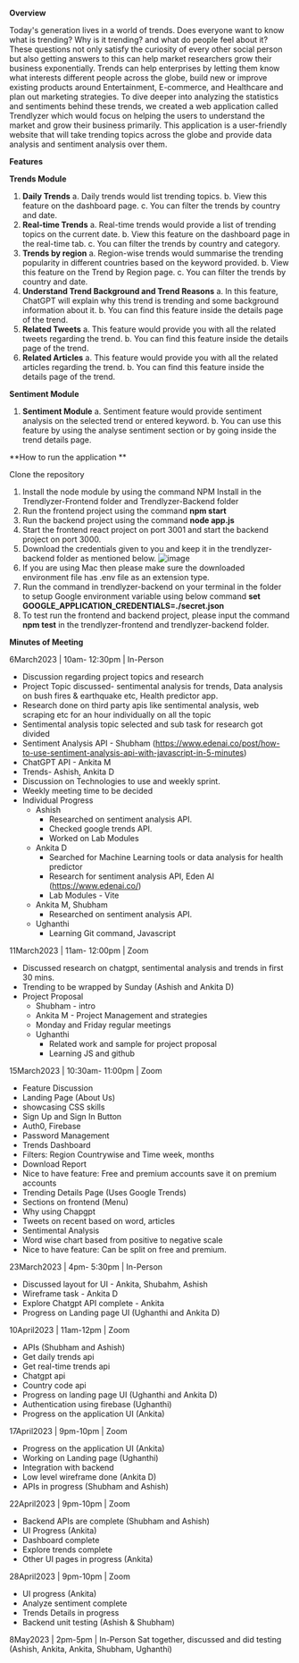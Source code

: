 **Overview**

Today's generation lives in a world of trends. Does everyone want to know what is trending? Why is it
trending? and what do people feel about it? These questions not only satisfy the curiosity of every 
other social person but also getting answers to this can help market researchers grow their business 
exponentially. Trends can help enterprises by letting them know what interests different people across 
the globe, build new or improve existing products around Entertainment, E-commerce, and 
Healthcare and plan out marketing strategies.
To dive deeper into analyzing the statistics and sentiments behind these trends, we created a web 
application called Trendlyzer which would focus on helping the users to understand the market and 
grow their business primarily. This application is a user-friendly website that will take trending 
topics across the globe and provide data analysis and sentiment analysis over them.

**Features**

**Trends Module**

  1.	**Daily Trends**
    a.	Daily trends would list trending topics.
    b.	View this feature on the dashboard page.
    c.	You can filter the trends by country and date.
  2.	**Real-time Trends**
    a.	Real-time trends would provide a list of trending topics on the current date.
    b.	View this feature on the dashboard page in the real-time tab.
    c.	You can filter the trends by country and category.
  3.	**Trends by region**
    a.	Region-wise trends would summarise the trending popularity in different countries based on the keyword provided.
    b.	View this feature on the Trend by Region page.
    c.	You can filter the trends by country and date.
  4.	**Understand Trend Background and Trend Reasons**
    a.	In this feature, ChatGPT will explain why this trend is trending and some background information about it. 
    b.	You can find this feature inside the details page of the trend.
  5.	**Related Tweets**
    a.	This feature would provide you with all the related tweets regarding the trend.
    b.	You can find this feature inside the details page of the trend.
  6.	**Related Articles**
    a.	This feature would provide you with all the related articles regarding the trend.
    b.	You can find this feature inside the details page of the trend.

**Sentiment Module**
  1.	**Sentiment Module**
    a.	Sentiment feature would provide sentiment analysis on the selected trend or entered keyword.
    b.	You can use this feature by using the analyse sentiment section or by going inside the trend details page.
    
    
**How to run the application **

Clone the repository 
1.	Install the node module by using the command NPM Install in the Trendlyzer-Frontend folder and Trendlyzer-Backend folder
2.	Run the frontend project using the command **npm start**
3.	Run the backend project using the command **node app.js**
4.	Start the frontend react project on port 3001 and start the backend project on port 3000.
5.	Download the credentials given to you and keep it in the trendlyzer-backend folder as mentioned below.
![image](https://github.com/UOA-CS732-SE750-Students-2023/project-group-youthful-yellowfins/assets/30353201/62660bbd-cfbe-449e-af36-e548440728c1)
6.	If you are using Mac then please make sure the downloaded environment file has .env file as an extension type.
7.	Run the command in trendlyzer-backend on your terminal in the folder to setup Google environment variable using below command
 **set GOOGLE_APPLICATION_CREDENTIALS=./secret.json**
 8. To test run the frontend and backend project, please input the command **npm test** in the trendlyzer-frontend and trendlyzer-backend folder.


**Minutes of Meeting**

6March2023 | 10am- 12:30pm	| In-Person
- Discussion regarding project topics and research
- Project Topic discussed- sentimental analysis for trends, Data analysis on bush fires & earthquake etc, Health predictor app.
- Research done on third party apis like sentimental analysis, web scraping etc for an hour individually on all the topic
- Sentimental analysis topic selected and sub task for research got divided
- Sentiment Analysis API - Shubham (https://www.edenai.co/post/how-to-use-sentiment-analysis-api-with-javascript-in-5-minutes)
- ChatGPT API - Ankita M
- Trends- Ashish, Ankita D
- Discussion on Technologies to use and weekly sprint.
- Weekly meeting time to be decided
- Individual Progress
    - Ashish 
        - Researched on sentiment analysis API.
        - Checked google trends API.
        - Worked on Lab Modules 
    - Ankita D
        - Searched for Machine Learning tools or data analysis for health predictor
        - Research for sentiment analysis API, Eden AI (https://www.edenai.co/)
        - Lab Modules - Vite 
    - Ankita M, Shubham
        - Researched on sentiment analysis API.
    - Ughanthi
        - Learning Git command, Javascript

11March2023 | 11am- 12:00pm | Zoom
- Discussed research on chatgpt, sentimental analysis and trends in first 30 mins.
- Trending to be wrapped by Sunday (Ashish and Ankita D)
- Project Proposal 
    - Shubham - intro 
    - Ankita M -  Project Management and strategies
    - Monday and Friday regular meetings 
    - Ughanthi 
      - Related work and sample for project proposal 
      - Learning JS and github 

15March2023 | 10:30am- 11:00pm | Zoom
- Feature Discussion
- Landing Page (About Us) 
- showcasing CSS skills
- Sign Up and Sign In Button
- Auth0, Firebase
- Password Management
- Trends Dashboard
- Filters: Region Countrywise and Time week, months
- Download Report
- Nice to have feature: Free and premium accounts save it on premium accounts
- Trending Details Page (Uses Google Trends)
- Sections on frontend (Menu)
- Why using Chapgpt
- Tweets on recent based on word, articles
- Sentimental Analysis
- Word wise chart based from positive to negative scale
- Nice to have feature: Can be split on free and premium.

23March2023 | 4pm- 5:30pm | In-Person
- Discussed layout for UI - Ankita, Shubahm, Ashish
- Wireframe task - Ankita D
- Explore Chatgpt API complete - Ankita
- Progress on Landing page UI (Ughanthi and Ankita D)

10April2023 | 11am-12pm | Zoom
- APIs (Shubham and Ashish)
- Get daily trends api
- Get real-time trends api
- Chatgpt api
- Country code api
- Progress on landing page UI (Ughanthi and Ankita D)
- Authentication using firebase (Ughanthi)
- Progress on the application UI (Ankita)

17April2023 | 9pm-10pm | Zoom
- Progress on the application UI (Ankita)
- Working on Landing page (Ughanthi)
- Integration with backend 
- Low level wireframe done (Ankita D)
- APIs in progress (Shubham and Ashish)

22April2023 | 9pm-10pm | Zoom
- Backend APIs are complete (Shubham and Ashish)
- UI Progress (Ankita)
- Dashboard complete
- Explore trends complete
- Other UI pages in progress (Ankita)

28April2023 | 9pm-10pm | Zoom
- UI progress (Ankita)
- Analyze sentiment complete
- Trends Details in progress
- Backend unit testing (Ashish & Shubham)

8May2023 | 2pm-5pm | In-Person
Sat together, discussed and did testing (Ashish, Ankita, Ankita, Shubham, Ughanthi)

